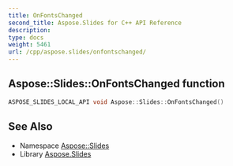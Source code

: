 ```yaml
---
title: OnFontsChanged
second_title: Aspose.Slides for C++ API Reference
description: 
type: docs
weight: 5461
url: /cpp/aspose.slides/onfontschanged/
---
```

## Aspose::Slides::OnFontsChanged function




```cpp
ASPOSE_SLIDES_LOCAL_API void Aspose::Slides::OnFontsChanged()
```

## See Also

* Namespace [Aspose::Slides](../)
* Library [Aspose.Slides](../../)
